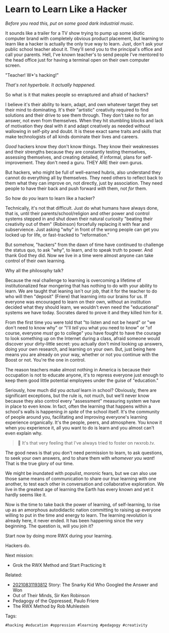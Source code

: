# Learn to Learn Like a Hacker

*Before you read this, put on some good dark industrial music.*

It sounds like a trailer for a TV show trying to pump up some idiotic
computer brand with completely obvious product placement, but learning
to learn like a hacker is actually the only true way to learn. Just,
don't ask your public school teacher about it. They'll send you to the
principal's office and call your parents. Hell, I've known teacher's to
send people I've mentored to the head office just for having a terminal
open on their own computer screen.

"Teacher! W*'s hacking!"

*That's not hyperbole. It actually happened.*

So what is it that makes people so enraptured and afraid of hackers?

I believe it's their ability to learn, adapt, and own whatever target
they set their mind to dominating. It's their "artistic" creativity
required to find solutions and their drive to see them through. They
don't take no for an answer, not even from themselves. When they hit
stumbling blocks and lack of motivation they deal with it and adapt
creatively as needed without wallowing in self-pity and doubt. It is
these exact same traits and skills that make technologists of all kinds
dominate their lives and careers. 

*Good* hackers know they don't know things. They know their weaknesses
and their strengths because they are constantly testing themselves,
assessing themselves, and creating detailed, if informal, plans for
self-improvement. They don't need a guru. THEY ARE their own gurus.

But hackers, who might be full of well-earned hubris, also  understand
they cannot do everything all by themselves. They need others to reflect
back to them what they can improve on, not directly, just by
association. They need people to have their back and push forward *with* them, not *for* them.

So how do *you* learn to learn like a hacker?

Technically, it's not that difficult. Just do what humans have always
done, that is, until their parents/school/religion and other power and
control systems stepped in and shut down their natural curiosity
"beating their creativity out of them" (Robinson) forcefully replacing
it with fear and subservience. Just asking "why" in front of the wrong
people can get you locked up for life, or fast-tracked to "reformation."

But somehow, "hackers" from the dawn of time have continued to challenge
the status quo, to ask "why", to learn, and to speak truth to power. And
thank God they did. Now we live in a time were almost anyone can take
control of their own learning.

Why all the philosophy talk?

Because the real challenge to learning is overcoming a lifetime of
institutionalized fear mongering that has nothing to do with your
ability to learn. We are taught that leaning isn't our job, that it for
the teacher to do who will then "deposit" (Friere) that learning into
our brains for us. If everyone was encouraged to learn on their own,
without an institution decided what they should learn, we wouldn't even
need the "educational" systems we have today. Socrates dared to prove it
and they killed him for it.

From the first time you were told that "to listen and not be heard" or
"we don't need to know why" or "I'll *tell* you what you need to know"
or "of course, everyone *must* go to college" you have fought to have
the courage to look something up on the Internet during a class, afraid
someone would discover your dirty-little secret: you actually don't mind
looking up answers, doing your own research, and learning on your own.
But, just being here means you are already on your way, whether or not
you continue with the Boost or not. You're the one in control.

The reason teachers make almost nothing in America is because their
occupation is not to educate anyone, it's to repress everyone just
enough to keep them good little potential employees under the guise of
"education." 

Seriously, how much did you *actual* learn in school? Obviously, there
are significant exceptions, but the rule is, not much, but we'll never
know because they also control every "assessment" measuring system we
have in place to even know. In fact, often the learning that happens
within a school's walls is happening *in spite* of the school itself.
It's the community of people around you, facilitating and improving
everyone's learning experience organically. It's the people, peers, and
atmosphere. You know it when you experience it, all you want to do is
learn and you almost can't even explain why. 

> 💬
> It's that very feeling that I've always tried to foster on rwxrob.tv.

The good news is that you don't need permission to learn, to ask
questions, to seek your own answers, and to share them with *whomever
you want*! That is the true glory of our time. 

We might be inundated with populist, moronic fears, but we can also use
those same means of communication to share our *true* learning with one
another, to test each other in conversation and collaborative
exploration. We live in the greatest age of learning the Earth has every
known and yet it hardly seems like it. 

Now is the time to take back the power of learning, of self-learning, to
rise up as an amorphous autodidactic nation committing to raising up
everyone willing to put in the time and energy to learn. The learning
revolution is already here, it never ended. It has been happening since the very beginning. The question is, will you join it?

Start now by doing more RWX during your learning.

Hackers do.

Next mission:

* Grok the RWX Method and Start Practicing It

Related:

* [20210831193812](/20210831193812/) Story: The Snarky Kid Who Googled the Answer and Won
* Out of Their Minds, Sir Ken Robinson
* Pedagogy of the Oppressed, Paulo Friere
* The RWX Method by Rob Muhlestein

Tags:

    #hacking #education #oppression #learning #pedagogy #creativity
